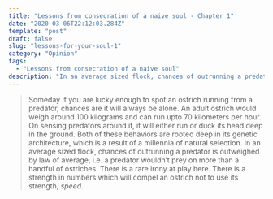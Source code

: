 ```yaml
---
title: "Lessons from consecration of a naive soul - Chapter 1"
date: "2020-03-06T22:12:03.284Z"
template: "post"
draft: false
slug: "lessons-for-your-soul-1"
category: "Opinion"
tags:
  - "Lessons from consecration of a naive soul"
description: "In an average sized flock, chances of outrunning a predator is outweighed by law of average, i.e. a predator wouldn’t prey on more than a handful of ostriches. There is a rare irony at play here. There is a strength in numbers which will compel an ostrich not to use its strength, speed"
---
```


> Someday if you are lucky enough to spot an ostrich running from a predator, chances are it will always be alone. An adult ostrich would weigh around 100 kilograms and can run upto 70 kilometers per hour. On sensing  predators around it, it will either run or duck its head deep in the ground. Both of these behaviors are rooted deep in its genetic architecture, which is a result of a millennia of natural selection. In an average sized flock, chances of outrunning a predator is outweighed by law of average, i.e. a predator wouldn’t prey on more than a handful of ostriches. There is a rare irony at play here. There is a strength in numbers which will compel an ostrich not to use its strength, *speed*.
